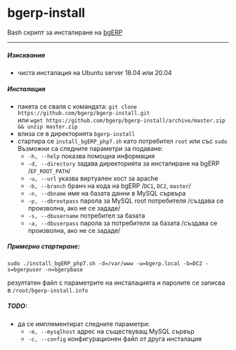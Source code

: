 # bgerp-install
Bash скрипт за инсталиране на [bgERP](https://bgerp.com) 

---

##### Изисквания
- чиста инсталация на Ubuntu server 18.04 или 20.04


##### Инсталация
- пакета се сваля с командата: `git clone https://github.com/bgerp/bgerp-install.git`<br>
    или `wget https://github.com/bgerp/bgerp-install/archive/master.zip && unzip master.zip`
- влиза се в директорията `bgerp-install`
- стартира се `install_bgERP_php7.sh` като потребител `root` или със `sudo`
Възможни са следните параметри за подаване:
    - `-h, --help`                 показва помощна информация
    - `-d, --directory`            задава директорията за инсталиране на bgERP /`EF_ROOT_PATH`/
    - `-u, --url`                  указва виртуален хост за apache
    - `-b, --branch`               бранч на кода на bgERP /`DC1`, `DC2`, `master`/
    - `-n, --dbname`               име на базата данни в MySQL сървъра
    - `-p, --dbrootpass`           парола за MySQL root потребителя /създава се произволна, ако не се зададе/
    - `-s, --dbusername`           потребител за базата
    - `-a, --dbuserpass`           парола за потребителя за базата /създава се произволна, ако не се зададе/

##### Примерно стартиране:
`sudo ./install_bgERP_php7.sh -d=/var/www -u=bgerp.local -b=DC2 -s=bgerpuser -n=bgerpbase`

резултатен файл с параметрите на инсталацията и паролите се записва в `/root/bgerp-install.info`


##### TODO:
- да се имплементират следните параметри:
    - `-m, --mysqlhost`            адрес на съществуващ MySQL сървър
    - `-c, --config`               конфигурационен файл от друга инсталация
